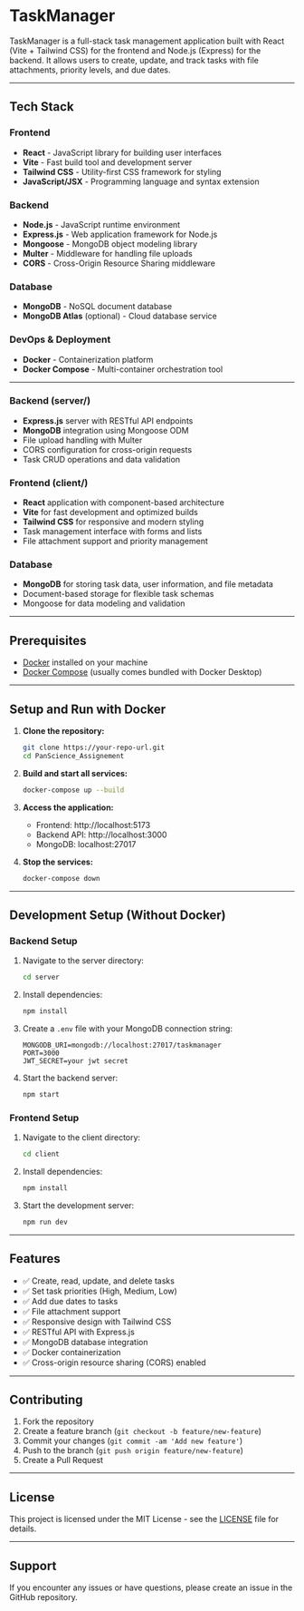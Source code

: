 # TaskManager
TaskManager is a full-stack task management application built with React (Vite + Tailwind CSS) for the frontend and Node.js (Express) for the backend. It allows users to create, update, and track tasks with file attachments, priority levels, and due dates.

---

## Tech Stack

### Frontend
- **React** - JavaScript library for building user interfaces
- **Vite** - Fast build tool and development server
- **Tailwind CSS** - Utility-first CSS framework for styling
- **JavaScript/JSX** - Programming language and syntax extension

### Backend
- **Node.js** - JavaScript runtime environment
- **Express.js** - Web application framework for Node.js
- **Mongoose** - MongoDB object modeling library
- **Multer** - Middleware for handling file uploads
- **CORS** - Cross-Origin Resource Sharing middleware

### Database
- **MongoDB** - NoSQL document database
- **MongoDB Atlas** (optional) - Cloud database service

### DevOps & Deployment
- **Docker** - Containerization platform
- **Docker Compose** - Multi-container orchestration tool

---

### Backend (server/)
- **Express.js** server with RESTful API endpoints
- **MongoDB** integration using Mongoose ODM
- File upload handling with Multer
- CORS configuration for cross-origin requests
- Task CRUD operations and data validation

### Frontend (client/)
- **React** application with component-based architecture
- **Vite** for fast development and optimized builds
- **Tailwind CSS** for responsive and modern styling
- Task management interface with forms and lists
- File attachment support and priority management

### Database
- **MongoDB** for storing task data, user information, and file metadata
- Document-based storage for flexible task schemas
- Mongoose for data modeling and validation

---

## Prerequisites
- [Docker](https://docs.docker.com/get-docker/) installed on your machine
- [Docker Compose](https://docs.docker.com/compose/install/) (usually comes bundled with Docker Desktop)

---

## Setup and Run with Docker

1. **Clone the repository:**
   ```bash
   git clone https://your-repo-url.git
   cd PanScience_Assignement
   ```

2. **Build and start all services:**
   ```bash
   docker-compose up --build
   ```

3. **Access the application:**
   - Frontend: http://localhost:5173
   - Backend API: http://localhost:3000
   - MongoDB: localhost:27017

4. **Stop the services:**
   ```bash
   docker-compose down
   ```

---

## Development Setup (Without Docker)

### Backend Setup
1. Navigate to the server directory:
   ```bash
   cd server
   ```

2. Install dependencies:
   ```bash
   npm install
   ```

3. Create a `.env` file with your MongoDB connection string:
   ```env
   MONGODB_URI=mongodb://localhost:27017/taskmanager
   PORT=3000
   JWT_SECRET=your jwt secret
   ```

4. Start the backend server:
   ```bash
   npm start
   ```

### Frontend Setup
1. Navigate to the client directory:
   ```bash
   cd client
   ```

2. Install dependencies:
   ```bash
   npm install
   ```

3. Start the development server:
   ```bash
   npm run dev
   ```

---

## Features

- ✅ Create, read, update, and delete tasks
- ✅ Set task priorities (High, Medium, Low)
- ✅ Add due dates to tasks
- ✅ File attachment support
- ✅ Responsive design with Tailwind CSS
- ✅ RESTful API with Express.js
- ✅ MongoDB database integration
- ✅ Docker containerization
- ✅ Cross-origin resource sharing (CORS) enabled

---

## Contributing

1. Fork the repository
2. Create a feature branch (`git checkout -b feature/new-feature`)
3. Commit your changes (`git commit -am 'Add new feature'`)
4. Push to the branch (`git push origin feature/new-feature`)
5. Create a Pull Request

---

## License

This project is licensed under the MIT License - see the [LICENSE](LICENSE) file for details.

---

## Support

If you encounter any issues or have questions, please create an issue in the GitHub repository.
